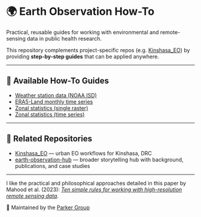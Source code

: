 # 🌍 Earth Observation How-To

Practical, reusable guides for working with environmental and remote-sensing data in public health research.

This repository complements project-specific repos (e.g. [Kinshasa_EO](https://github.com/parker-group/Kinshasa_EO)) by providing **step-by-step guides** that can be applied anywhere.

---

## 📖 Available How-To Guides

- [Weather station data (NOAA ISD)](docs/howto_weather_station_ISD.md)  
- [ERA5-Land monthly time series](docs/howto_era5_timeseries.md)  
- [Zonal statistics (single raster)](docs/howto_zonal_stats_single.md)  
- [Zonal statistics (time series)](docs/howto_zonal_stats_timeseries.md)  

---

## 🔗 Related Repositories

- [Kinshasa_EO](https://github.com/parker-group/Kinshasa_EO) — urban EO workflows for Kinshasa, DRC  
- [earth-observation-hub](https://github.com/DMParker1/earth-observation-hub) — broader storytelling hub with background, publications, and case studies  

---

I like the practical and philosophical approaches detailed in this paper by Mahood et al. (2023): [*Ten simple rules for working with high-resolution remote sensing data*](https://peercommunityjournal.org/item/10_24072_pcjournal_223/).


👤 Maintained by the [Parker Group](https://github.com/parker-group)

